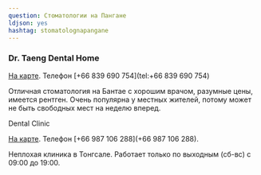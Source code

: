 ```yaml
---
question: Стоматологии на Пангане
ldjson: yes
hashtag: stomatolognapangane
---
```


### Dr. Taeng Dental Home

[На карте](https://goo.gl/maps/PzfuJ3yq6gNSxDrW6). Телефон [+66 839 690 754](tel:+66 839 690 754)

Отличная стоматология на Бантае с хорошим врачом, разумные цены, имеется рентген. Очень популярна у местных жителей, потому может не быть свободных мест на неделю вперед.

Dental Clinic

[На карте](https://goo.gl/maps/jd1WPUcsDqRGuKbKA). Телефон [+66 987 106 288](+66 987 106 288).

Неплохая клиника в Тонгсале. Работает только по выходным (сб-вс) с 09:00 до 19:00.
